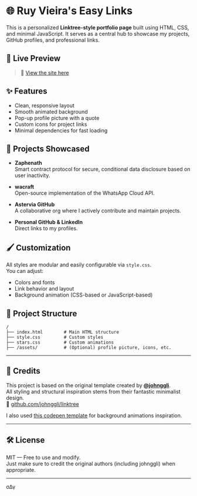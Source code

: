 # 🌐 Ruy Vieira's Easy Links

This is a personalized **Linktree-style portfolio page** built using HTML, CSS, and minimal JavaScript. It serves as a central hub to showcase my projects, GitHub profiles, and professional links.

## 📌 Live Preview

> 🚀 [View the site here](https://rfluid.astervia.tech)

## ✨ Features

- Clean, responsive layout
- Smooth animated background
- Pop-up profile picture with a quote
- Custom icons for project links
- Minimal dependencies for fast loading

## 🧠 Projects Showcased

- **Zaphenath**  
  Smart contract protocol for secure, conditional data disclosure based on user inactivity.

- **wacraft**  
  Open-source implementation of the WhatsApp Cloud API.

- **Astervia GitHub**  
  A collaborative org where I actively contribute and maintain projects.

- **Personal GitHub & LinkedIn**  
  Direct links to my profiles.

## 🖌️ Customization

All styles are modular and easily configurable via `style.css`.  
You can adjust:

- Colors and fonts
- Link behavior and layout
- Background animation (CSS-based or JavaScript-based)

## 📁 Project Structure

```plaintext
/
├── index.html        # Main HTML structure
├── style.css         # Custom styles
├── stars.css         # Custom animations
├── /assets/          # (Optional) profile picture, icons, etc.
```

---

## 🙏 Credits

This project is based on the original template created by **[@johnggli](https://github.com/johnggli/linktree)**.  
All styling and structural inspiration stems from their fantastic minimalist design.  
🔗 [github.com/johnggli/linktree](https://github.com/johnggli/linktree)

I also used [this codepen template](https://codepen.io/riley-pearce/pen/OJWPjZM) for background animations inspiration.

---

## 🛠️ License

MIT — Free to use and modify.  
Just make sure to credit the original authors (including johnggli) when appropriate.

---

σΔγ

